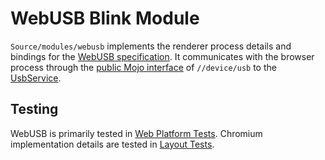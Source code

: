 # WebUSB Blink Module

`Source/modules/webusb` implements the renderer process details and bindings
for the [WebUSB specification]. It communicates with the browser process through the [public Mojo interface] of `//device/usb` to the [UsbService].

[WebUSB specification]: https://wicg.github.io/webusb/
[public Mojo interface]: /device/usb/public/mojom
[UsbService]: /device/usb/usb_service.h


## Testing

WebUSB is primarily tested in [Web Platform Tests].
Chromium implementation details are tested in [Layout Tests].

[Web Platform Tests]: ../../../LayoutTests/external/wpt/webusb/
[Layout Tests]: ../../../LayoutTests/usb/
